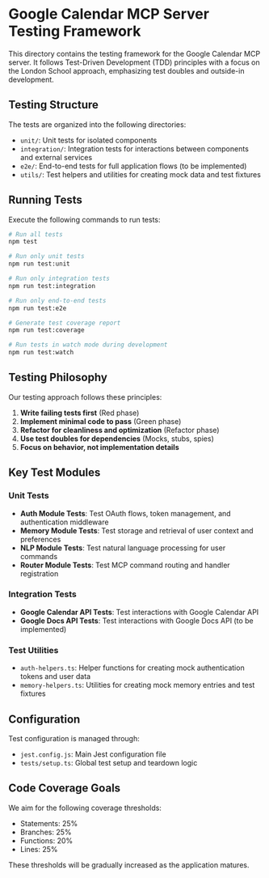# Google Calendar MCP Server Testing Framework

This directory contains the testing framework for the Google Calendar MCP server. It follows Test-Driven Development (TDD) principles with a focus on the London School approach, emphasizing test doubles and outside-in development.

## Testing Structure

The tests are organized into the following directories:

- `unit/`: Unit tests for isolated components
- `integration/`: Integration tests for interactions between components and external services
- `e2e/`: End-to-end tests for full application flows (to be implemented)
- `utils/`: Test helpers and utilities for creating mock data and test fixtures

## Running Tests

Execute the following commands to run tests:

```bash
# Run all tests
npm test

# Run only unit tests
npm run test:unit

# Run only integration tests
npm run test:integration

# Run only end-to-end tests
npm run test:e2e

# Generate test coverage report
npm run test:coverage

# Run tests in watch mode during development
npm run test:watch
```

## Testing Philosophy

Our testing approach follows these principles:

1. **Write failing tests first** (Red phase)
2. **Implement minimal code to pass** (Green phase)
3. **Refactor for cleanliness and optimization** (Refactor phase)
4. **Use test doubles for dependencies** (Mocks, stubs, spies)
5. **Focus on behavior, not implementation details**

## Key Test Modules

### Unit Tests

- **Auth Module Tests**: Test OAuth flows, token management, and authentication middleware
- **Memory Module Tests**: Test storage and retrieval of user context and preferences
- **NLP Module Tests**: Test natural language processing for user commands
- **Router Module Tests**: Test MCP command routing and handler registration

### Integration Tests

- **Google Calendar API Tests**: Test interactions with Google Calendar API
- **Google Docs API Tests**: Test interactions with Google Docs API (to be implemented)

### Test Utilities

- `auth-helpers.ts`: Helper functions for creating mock authentication tokens and user data
- `memory-helpers.ts`: Utilities for creating mock memory entries and test fixtures

## Configuration

Test configuration is managed through:

- `jest.config.js`: Main Jest configuration file
- `tests/setup.ts`: Global test setup and teardown logic

## Code Coverage Goals

We aim for the following coverage thresholds:

- Statements: 25%
- Branches: 25%
- Functions: 20%
- Lines: 25%

These thresholds will be gradually increased as the application matures.